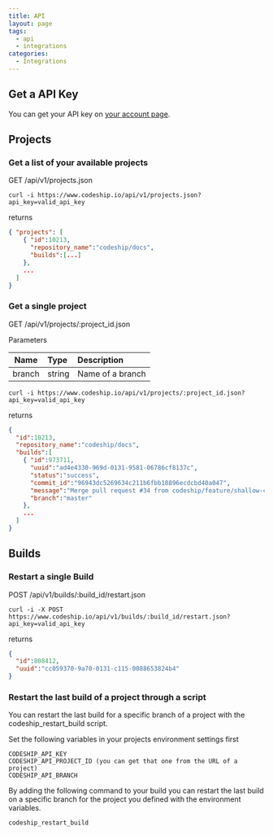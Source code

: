 ```yaml
---
title: API
layout: page
tags:
  - api
  - integrations
categories:
  - Integrations
---
```

## Get a API Key

You can get your API key on [your account page](https://www.codeship.io/user/edit).

## Projects

### Get a list of your available projects

GET /api/v1/projects.json

~~~shell
curl -i https://www.codeship.io/api/v1/projects.json?api_key=valid_api_key
~~~

returns

~~~json
{ "projects": [
    { "id":10213,
      "repository_name":"codeship/docs",
      "builds":[...]
    },
    ...
  ]
}
~~~

### Get a single project

GET /api/v1/projects/:project_id.json

Parameters

| Name           | Type       | Description             |
| ---------------|:-----------|:------------------------|
| branch         | string     | Name of a branch        |

~~~shell
curl -i https://www.codeship.io/api/v1/projects/:project_id.json?api_key=valid_api_key
~~~

returns

~~~json
{
  "id":10213,
  "repository_name":"codeship/docs",
  "builds":[
    { "id":973711,
      "uuid":"ad4e4330-969d-0131-9581-06786cf8137c",
      "status":"success",
      "commit_id":"96943dc5269634c211b6fbb18896ecdcbd40a047",
      "message":"Merge pull request #34 from codeship/feature/shallow-clone",
      "branch":"master"
    },
    ...
  ]
}
~~~

## Builds


### Restart a single Build

POST /api/v1/builds/:build_id/restart.json

~~~shell
curl -i -X POST https://www.codeship.io/api/v1/builds/:build_id/restart.json?api_key=valid_api_key
~~~

returns

~~~json
{
  "id":808412,
  "uuid":"cc059370-9a70-0131-c115-0088653824b4"
}
~~~

### Restart the last build of a project through a script

You can restart the last build for a specific branch of a project with the
codeship_restart_build script.

Set the following variables in your projects environment settings first

~~~shell
CODESHIP_API_KEY
CODESHIP_API_PROJECT_ID (you can get that one from the URL of a project)
CODESHIP_API_BRANCH
~~~

By adding the following command to your build you can restart the last build on a specific
branch for the project you defined with the environment variables.

~~~shell
codeship_restart_build
~~~
